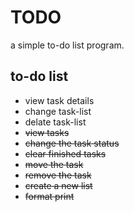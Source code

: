 TODO
====

a simple to-do list program.

to-do list
----------

- view task details
- change task-list
- delate task-list
- ~~view tasks~~
- ~~change the task status~~
- ~~clear finished tasks~~
- ~~move the task~~
- ~~remove the task~~
- ~~create a new list~~
- ~~format print~~
